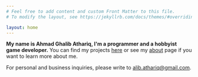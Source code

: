 ```yaml
---
# Feel free to add content and custom Front Matter to this file.
# To modify the layout, see https://jekyllrb.com/docs/themes/#overriding-theme-defaults

layout: home
---
```


**My name is Ahmad Ghalib Athariq, I'm a programmer and a hobbyist game developer.** You can find my projects [here](/projects) or see my [about](/about) page if you want to learn more about me.

For personal and business inquiries, please write to [alib.athariq@gmail.com](mailto:alib.athariq@gmail.com).
